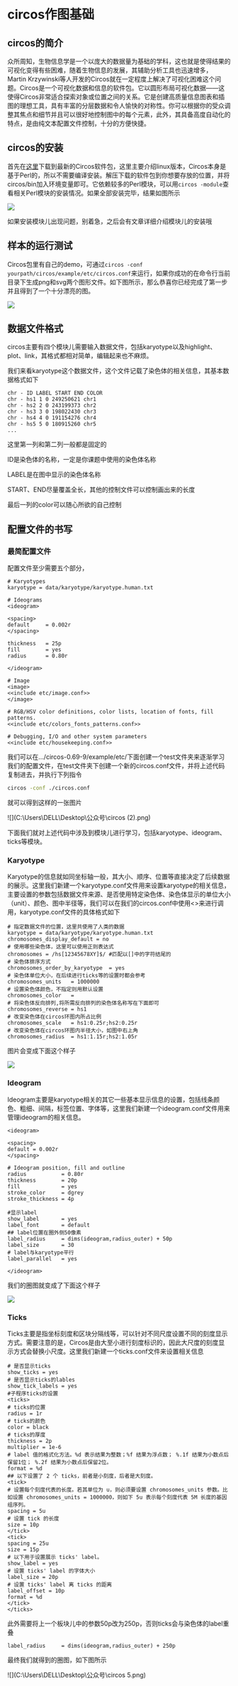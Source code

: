 # circos作图基础

## circos的简介

众所周知，生物信息学是一个以庞大的数据量为基础的学科，这也就是使得结果的可视化变得有些困难，随着生物信息的发展，其辅助分析工具也迅速增多，Martin Krzywinski等人开发的Circos就在一定程度上解决了可视化困难这个问题。Circos是一个可视化数据和信息的软件包。它以圆形布局可视化数据——这使得Circos非常适合探索对象或位置之间的关系。它是创建高质量信息图表和插图的理想工具，具有丰富的分层数据和令人愉快的对称性。你可以根据你的受众调整其焦点和细节并且可以很好地控制图中的每个元素，此外，其具备高度自动化的特点，是由纯文本配置文件控制，十分的方便快捷。

## circos的安装

首先在[这里](http://circos.ca/software/download/circos/)下载到最新的Circos软件包，这里主要介绍linux版本，Circos本身是基于Perl的，所以不需要编译安装。解压下载的软件包到你想要存放的位置，并将circos/bin加入环境变量即可。它依赖较多的Perl模块，可以用`circos -module`查看相关Perl模块的安装情况。如果全部安装完毕，结果如图所示

![](C:\Users\DELL\Desktop\公众号\1.PNG)

如果安装模块儿出现问题，别着急，之后会有文章详细介绍模块儿的安装哦

## 样本的运行测试

Circos包里有自己的demo，可通过`circos -conf yourpath/circos/example/etc/circos.conf`来运行，如果你成功的在命令行当前目录下生成png和svg两个图形文件。如下图所示，那么恭喜你已经完成了第一步并且得到了一个十分漂亮的图。

![](C:\Users\DELL\Desktop\公众号\circos.png)

## 数据文件格式

circos主要有四个模块儿需要输入数据文件，包括karyotype以及highlight、plot、link，其格式都相对简单，编辑起来也不麻烦。

我们来看karyotype这个数据文件，这个文件记载了染色体的相关信息，其基本数据格式如下

```
chr - ID LABEL START END COLOR	
chr - hs1 1 0 249250621 chr1
chr - hs2 2 0 243199373 chr2
chr - hs3 3 0 198022430 chr3
chr - hs4 4 0 191154276 chr4
chr - hs5 5 0 180915260 chr5
...
```

这里第一列和第二列一般都是固定的

ID是染色体的名称，一定是你课题中使用的染色体名称

LABEL是在图中显示的染色体名称

START、END尽量覆盖全长，其他的控制文件可以控制画出来的长度

最后一列的color可以随心所欲的自己控制

## 配置文件的书写

### 最简配置文件

配置文件至少需要五个部分，

```
# Karyotypes
karyotype = data/karyotype/karyotype.human.txt

# Ideograms
<ideogram>

<spacing>
default		= 0.002r
</spacing>

thickness	= 25p
fill		= yes
radius		= 0.80r

</ideogram>

# Image
<image>
<<include etc/image.conf>>
</image>

# RGB/HSV color definitions, color lists, location of fonts, fill patterns.
<<include etc/colors_fonts_patterns.conf>>

# Debugging, I/O and other system parameters
<<include etc/housekeeping.conf>>
```

我们可以在.../circos-0.69-9/example/etc/下面创建一个test文件夹来逐渐学习我们的配置文件，在test文件夹下创建一个新的circos.conf文件，并将上述代码复制进去，并执行下列指令

```bash
circos -conf ./circos.conf
```

就可以得到这样的一张图片

![](C:\Users\DELL\Desktop\公众号\circos (2).png)

下面我们就对上述代码中涉及到模块儿进行学习，包括karyotype、ideogram、ticks等模块。

### Karyotype

Karyotype的信息就如同坐标轴一般，其大小、顺序、位置等直接决定了后续数据的展示。这里我们新建一个karyotype.conf文件用来设置karyotype的相关信息，主要设置的参数包括数据文件来源、是否使用特定染色体、染色体显示的单位大小（unit）、颜色、图中半径等，我们可以在我们的circos.conf中使用<<include karyotype.conf>>来进行调用，karyotype.conf文件的具体格式如下

```
# 指定数据文件的位置，这里共使用了人类的数据
karyotype = data/karyotype/karyotype.human.txt
chromosomes_display_default = no
# 使用哪些染色体，这里可以使用正则表达式
chromosomes	= /hs[12345678XY]$/ #匹配以[]中的字符结尾的
# 染色体排序方式
chromosomes_order_by_karyotype	= yes
# 染色体单位大小，在后续进行ticks等的设置时都会参考
chromosomes_units	= 1000000
# 设置染色体颜色，不指定则用默认设置
chromosomes_color	= 
# 将染色体反向排列,将所需反向排列的染色体名称写在下面即可
chromosomes_reverse	= hs1
# 改变染色体在circos环图内所占比例
chromosomes_scale	= hs1:0.25r;hs2:0.25r
# 改变染色体在circos环图内半径大小，如图中右上角
chromosomes_radius	= hs1:1.15r;hs2:1.05r
```

图片会变成下面这个样子

![](C:\Users\DELL\Desktop\公众号\circos3.png)

### Ideogram

Ideogram主要是karyotype相关的其它一些基本显示信息的设置，包括线条颜色、粗细、间隔，标签位置、字体等，这里我们新建一个ideogram.conf文件用来管理ideogram的相关信息。

```
<ideogram>

<spacing>
default = 0.002r
</spacing>

# Ideogram position, fill and outline
radius           = 0.80r
thickness        = 20p
fill             = yes
stroke_color     = dgrey
stroke_thickness = 4p

#显示label
show_label       = yes
label_font       = default 
## label位置在圈外侧50像素
label_radius     = dims(ideogram,radius_outer) + 50p
label_size       = 30
# label与karyotype平行
label_parallel   = yes

</ideogram>
```

我们的圈图就变成了下面这个样子

![](C:\Users\DELL\Desktop\公众号\circos4.png)

### Ticks

Ticks主要是指坐标刻度和区块分隔线等，可以针对不同尺度设置不同的刻度显示方式。需要注意的是，Circos是由大至小进行刻度标识的，因此大尺度的刻度显示方式会替换小尺度。这里我们新建一个ticks.conf文件来设置相关信息

```
# 是否显示ticks
show_ticks = yes
# 是否显示ticks的lables
show_tick_labels = yes
#子程序ticks的设置
<ticks>
# ticks的位置
radius = 1r
# ticks的颜色
color = black
# ticks的厚度
thickness = 2p
multiplier = 1e-6
# label 值的格式化方法。%d 表示结果为整数；%f 结果为浮点数； %.1f 结果为小数点后保留1位； %.2f 结果为小数点后保留2位。
format = %d
## 以下设置了 2 个 ticks，前者是小刻度，后者是大刻度。
<tick>
# 设置每个刻度代表的长度。若其单位为 u，则必须要设置 chromosomes_units 参数。比如设置 chromosomes_units = 1000000，则如下 5u 表示每个刻度代表 5M 长度的基因组序列。
spacing = 5u
# 设置 tick 的长度
size = 10p
</tick>
<tick>
spacing = 25u
size = 15p
# 以下用于设置展示 ticks' label。
show_label = yes
# 设置 ticks' label 的字体大小
label_size = 20p
# 设置 ticks' label 离 ticks 的距离
label_offset = 10p
format = %d
</tick>
</ticks>
```

此外需要将上一个板块儿中的参数50p改为250p，否则ticks会与染色体的label重叠

```
label_radius     = dims(ideogram,radius_outer) + 250p
```

最终我们就得到的圈图，如下图所示

![](C:\Users\DELL\Desktop\公众号\circos 5.png)